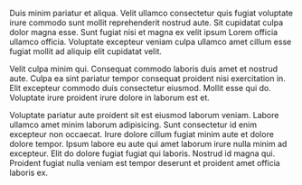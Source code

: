 Duis minim pariatur et aliqua. Velit ullamco consectetur quis fugiat voluptate irure commodo sunt mollit reprehenderit nostrud aute. Sit cupidatat culpa dolor magna esse. Sunt fugiat nisi et magna ex velit ipsum Lorem officia ullamco officia. Voluptate excepteur veniam culpa ullamco amet cillum esse fugiat mollit ad aliquip elit cupidatat velit.

Velit culpa minim qui. Consequat commodo laboris duis amet et nostrud aute. Culpa ea sint pariatur tempor consequat proident nisi exercitation in. Elit excepteur commodo duis consectetur eiusmod. Mollit esse qui do. Voluptate irure proident irure dolore in laborum est et.

Voluptate pariatur aute proident sit est eiusmod laborum veniam. Labore ullamco amet minim laborum adipisicing. Sunt consectetur id enim excepteur non occaecat. Irure dolore cillum fugiat minim aute et dolore dolore tempor. Ipsum labore eu aute qui amet laborum irure nulla minim ad excepteur. Elit do dolore fugiat fugiat qui laboris. Nostrud id magna qui. Proident fugiat nulla veniam est tempor deserunt et proident amet officia laboris ex.